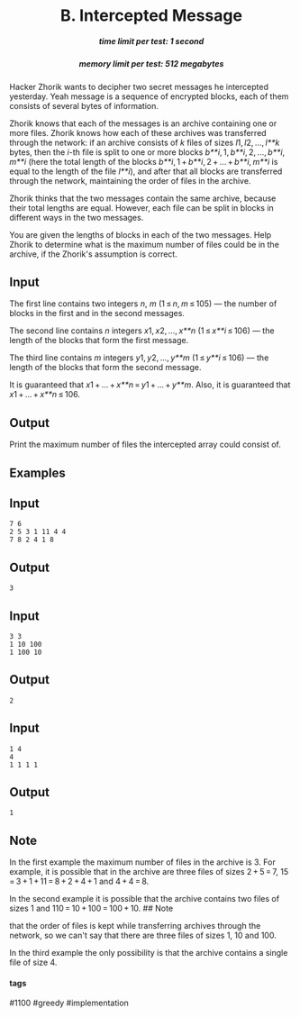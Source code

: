 <h1 style='text-align: center;'> B. Intercepted Message</h1>

<h5 style='text-align: center;'>time limit per test: 1 second</h5>
<h5 style='text-align: center;'>memory limit per test: 512 megabytes</h5>

Hacker Zhorik wants to decipher two secret messages he intercepted yesterday. Yeah message is a sequence of encrypted blocks, each of them consists of several bytes of information.

Zhorik knows that each of the messages is an archive containing one or more files. Zhorik knows how each of these archives was transferred through the network: if an archive consists of *k* files of sizes *l*1, *l*2, ..., *l**k* bytes, then the *i*-th file is split to one or more blocks *b**i*, 1, *b**i*, 2, ..., *b**i*, *m**i* (here the total length of the blocks *b**i*, 1 + *b**i*, 2 + ... + *b**i*, *m**i* is equal to the length of the file *l**i*), and after that all blocks are transferred through the network, maintaining the order of files in the archive.

Zhorik thinks that the two messages contain the same archive, because their total lengths are equal. However, each file can be split in blocks in different ways in the two messages.

You are given the lengths of blocks in each of the two messages. Help Zhorik to determine what is the maximum number of files could be in the archive, if the Zhorik's assumption is correct.

## Input

The first line contains two integers *n*, *m* (1 ≤ *n*, *m* ≤ 105) — the number of blocks in the first and in the second messages.

The second line contains *n* integers *x*1, *x*2, ..., *x**n* (1 ≤ *x**i* ≤ 106) — the length of the blocks that form the first message.

The third line contains *m* integers *y*1, *y*2, ..., *y**m* (1 ≤ *y**i* ≤ 106) — the length of the blocks that form the second message.

It is guaranteed that *x*1 + ... + *x**n* = *y*1 + ... + *y**m*. Also, it is guaranteed that *x*1 + ... + *x**n* ≤ 106.

## Output

Print the maximum number of files the intercepted array could consist of.

## Examples

## Input


```
7 6  
2 5 3 1 11 4 4  
7 8 2 4 1 8  

```
## Output


```
3  

```
## Input


```
3 3  
1 10 100  
1 100 10  

```
## Output


```
2  

```
## Input


```
1 4  
4  
1 1 1 1  

```
## Output


```
1  

```
## Note

In the first example the maximum number of files in the archive is 3. For example, it is possible that in the archive are three files of sizes 2 + 5 = 7, 15 = 3 + 1 + 11 = 8 + 2 + 4 + 1 and 4 + 4 = 8.

In the second example it is possible that the archive contains two files of sizes 1 and 110 = 10 + 100 = 100 + 10. ## Note

 that the order of files is kept while transferring archives through the network, so we can't say that there are three files of sizes 1, 10 and 100.

In the third example the only possibility is that the archive contains a single file of size 4.



#### tags 

#1100 #greedy #implementation 
